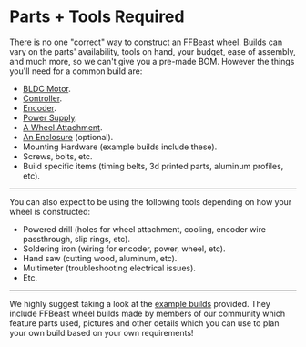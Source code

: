 # Parts + Tools Required

There is no one "correct" way to construct an FFBeast wheel. Builds can vary on the parts' availability, tools on hand, your budget, ease of assembly, and much more, so we can't give you a pre-made BOM. However the things you'll need for a common build are:

* [BLDC Motor](motor.md).
* [Controller](controller.md).
* [Encoder](encoder/).
* [Power Supply](power-supply.md).
* [A Wheel Attachment](wheel-attachment/).
* [An Enclosure](enclosure.md) (optional).
* Mounting Hardware (example builds include these).
* Screws, bolts, etc.
* Build specific items (timing belts, 3d printed parts, aluminum profiles, etc).

***

You can also expect to be using the following tools depending on how your wheel is constructed:

* Powered drill (holes for wheel attachment, cooling, encoder wire passthrough, slip rings, etc).
* Soldering iron (wiring for encoder, power, wheel, etc).
* Hand saw (cutting wood, aluminum, etc).
* Multimeter (troubleshooting electrical issues).
* Etc.

***

We highly suggest taking a look at the [example builds](../example-builds.md) provided. They include FFBeast wheel builds made by members of our community which feature parts used, pictures and other details which you can use to plan your own build based on your own requirements!

